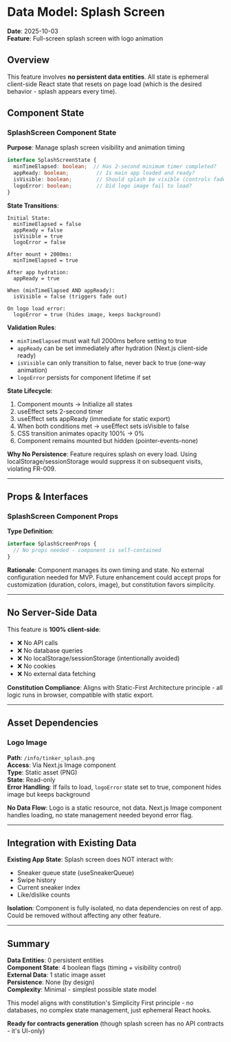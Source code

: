 # Data Model: Splash Screen

**Date**: 2025-10-03  
**Feature**: Full-screen splash screen with logo animation

## Overview

This feature involves **no persistent data entities**. All state is ephemeral client-side React state that resets on page load (which is the desired behavior - splash appears every time).

## Component State

### SplashScreen Component State

**Purpose**: Manage splash screen visibility and animation timing

```typescript
interface SplashScreenState {
  minTimeElapsed: boolean;  // Has 2-second minimum timer completed?
  appReady: boolean;         // Is main app loaded and ready?
  isVisible: boolean;        // Should splash be visible (controls fade out)?
  logoError: boolean;        // Did logo image fail to load?
}
```

**State Transitions**:
```
Initial State:
  minTimeElapsed = false
  appReady = false
  isVisible = true
  logoError = false

After mount + 2000ms:
  minTimeElapsed = true

After app hydration:
  appReady = true

When (minTimeElapsed AND appReady):
  isVisible = false (triggers fade out)

On logo load error:
  logoError = true (hides image, keeps background)
```

**Validation Rules**:
- `minTimeElapsed` must wait full 2000ms before setting to true
- `appReady` can be set immediately after hydration (Next.js client-side ready)
- `isVisible` can only transition to false, never back to true (one-way animation)
- `logoError` persists for component lifetime if set

**State Lifecycle**:
1. Component mounts → Initialize all states
2. useEffect sets 2-second timer
3. useEffect sets appReady (immediate for static export)
4. When both conditions met → useEffect sets isVisible to false
5. CSS transition animates opacity 100% → 0%
6. Component remains mounted but hidden (pointer-events-none)

**Why No Persistence**: Feature requires splash on every load. Using localStorage/sessionStorage would suppress it on subsequent visits, violating FR-009.

---

## Props & Interfaces

### SplashScreen Component Props

**Type Definition**:
```typescript
interface SplashScreenProps {
  // No props needed - component is self-contained
}
```

**Rationale**: Component manages its own timing and state. No external configuration needed for MVP. Future enhancement could accept props for customization (duration, colors, image), but constitution favors simplicity.

---

## No Server-Side Data

This feature is **100% client-side**:
- ❌ No API calls
- ❌ No database queries
- ❌ No localStorage/sessionStorage (intentionally avoided)
- ❌ No cookies
- ❌ No external data fetching

**Constitution Compliance**: Aligns with Static-First Architecture principle - all logic runs in browser, compatible with static export.

---

## Asset Dependencies

### Logo Image

**Path**: `/info/tinker_splash.png`  
**Access**: Via Next.js Image component  
**Type**: Static asset (PNG)  
**State**: Read-only  
**Error Handling**: If fails to load, `logoError` state set to true, component hides image but keeps background

**No Data Flow**: Logo is a static resource, not data. Next.js Image component handles loading, no state management needed beyond error flag.

---

## Integration with Existing Data

**Existing App State**: Splash screen does NOT interact with:
- Sneaker queue state (useSneakerQueue)
- Swipe history
- Current sneaker index
- Like/dislike counts

**Isolation**: Component is fully isolated, no data dependencies on rest of app. Could be removed without affecting any other feature.

---

## Summary

**Data Entities**: 0 persistent entities  
**Component State**: 4 boolean flags (timing + visibility control)  
**External Data**: 1 static image asset  
**Persistence**: None (by design)  
**Complexity**: Minimal - simplest possible state model

This model aligns with constitution's Simplicity First principle - no databases, no complex state management, just ephemeral React hooks.

**Ready for contracts generation** (though splash screen has no API contracts - it's UI-only)
